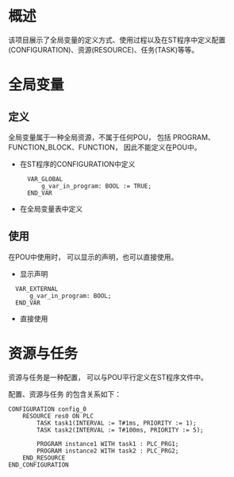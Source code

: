 # 概述

该项目展示了全局变量的定义方式、使用过程以及在ST程序中定义配置(CONFIGURATION)、资源(RESOURCE)、任务(TASK)等等。

# 全局变量

## 定义
全局变量属于一种全局资源，不属于任何POU， 包括 PROGRAM、FUNCTION_BLOCK、FUNCTION， 因此不能定义在POU中。

- 在ST程序的CONFIGURATION中定义
  ```
    VAR_GLOBAL
        g_var_in_program: BOOL := TRUE;
    END_VAR
  ```
- 在全局变量表中定义


## 使用
  在POU中使用时， 可以显示的声明，也可以直接使用。

  - 显示声明
  ```
    VAR_EXTERNAL
        g_var_in_program: BOOL; 
    END_VAR
  ```

  - 直接使用
  

# 资源与任务
  资源与任务是一种配置， 可以与POU平行定义在ST程序文件中。

  配置、资源与任务 的包含关系如下：

  ```
  CONFIGURATION config_0
      RESOURCE res0 ON PLC
          TASK task1(INTERVAL := T#1ms, PRIORITY := 1);
          TASK task2(INTERVAL := T#100ms, PRIORITY := 5);

          PROGRAM instance1 WITH task1 : PLC_PRG1;
          PROGRAM instance2 WITH task2 : PLC_PRG2;
      END_RESOURCE
  END_CONFIGURATION

  ```

